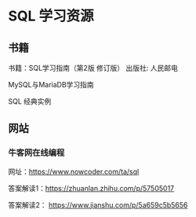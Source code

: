 # SQL 学习资源

## 书籍

书籍：SQL学习指南（第2版 修订版） 出版社: 人民邮电 

MySQL与MariaDB学习指南

SQL 经典实例

## 网站

### 牛客网在线编程

网址：https://www.nowcoder.com/ta/sql

答案解读1：https://zhuanlan.zhihu.com/p/57505017

答案解读2： https://www.jianshu.com/p/5a659c5b5656

